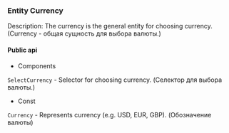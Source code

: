 ### Entity Currency

Description: The currency is the general entity for choosing currency. (Currency - общая сущность для выбора валюты.)

#### Public api

- Components

`SelectCurrency` - Selector for choosing currency. (Селектор для выбора валюты.)

- Const

`Currency` - Represents currency (e.g. USD, EUR, GBP). (Обозначение валюты)
